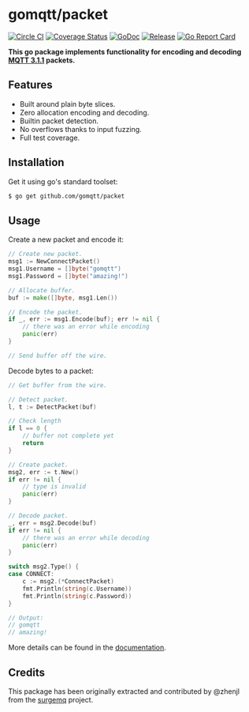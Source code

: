 # gomqtt/packet

[![Circle CI](https://img.shields.io/circleci/project/gomqtt/packet.svg)](https://circleci.com/gh/gomqtt/packet)
[![Coverage Status](https://coveralls.io/repos/gomqtt/packet/badge.svg?branch=master&service=github)](https://coveralls.io/github/gomqtt/packet?branch=master)
[![GoDoc](https://godoc.org/github.com/gomqtt/packet?status.svg)](http://godoc.org/github.com/gomqtt/packet)
[![Release](https://img.shields.io/github/release/gomqtt/packet.svg)](https://github.com/gomqtt/packet/releases)
[![Go Report Card](http://goreportcard.com/badge/gomqtt/packet)](http://goreportcard.com/report/gomqtt/packet)

**This go package implements functionality for encoding and decoding [MQTT 3.1.1](http://docs.oasis-open.org/mqtt/mqtt/v3.1.1/) packets.**

## Features

- Built around plain byte slices.
- Zero allocation encoding and decoding.
- Builtin packet detection.
- No overflows thanks to input fuzzing.
- Full test coverage.

## Installation

Get it using go's standard toolset:

```bash
$ go get github.com/gomqtt/packet
```

## Usage

Create a new packet and encode it:

```go
// Create new packet.
msg1 := NewConnectPacket()
msg1.Username = []byte("gomqtt")
msg1.Password = []byte("amazing!")

// Allocate buffer.
buf := make([]byte, msg1.Len())

// Encode the packet.
if _, err := msg1.Encode(buf); err != nil {
    // there was an error while encoding
    panic(err)
}

// Send buffer off the wire.
```

Decode bytes to a packet:

```go
// Get buffer from the wire.

// Detect packet.
l, t := DetectPacket(buf)

// Check length
if l == 0 {
    // buffer not complete yet
    return
}

// Create packet.
msg2, err := t.New()
if err != nil {
    // type is invalid
    panic(err)
}

// Decode packet.
_, err = msg2.Decode(buf)
if err != nil {
    // there was an error while decoding
    panic(err)
}

switch msg2.Type() {
case CONNECT:
    c := msg2.(*ConnectPacket)
    fmt.Println(string(c.Username))
    fmt.Println(string(c.Password))
}

// Output:
// gomqtt
// amazing!
```

More details can be found in the [documentation](http://godoc.org/github.com/gomqtt/packet).

## Credits

This package has been originally extracted and contributed by @zhenjl from the
[surgemq](https://github.com/surgemq/surgemq) project.
